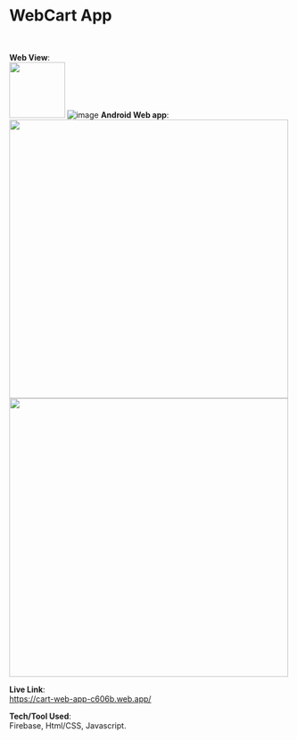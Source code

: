 # WebCart App
<br />

**Web View**:
<br />
<img src="https://github.com/Pritam-kumar1/WebCartApp/assets/43674653/9cef9b7b-8bbe-4bda-91d4-352a6c7408c2" width="100" height="100">
![image](https://github.com/Pritam-kumar1/WebCartApp/assets/43674653/9cef9b7b-8bbe-4bda-91d4-352a6c7408c2)
**Android Web app**:
<br />
<img src="https://github.com/Pritam-kumar1/WebCartApp/assets/43674653/776492dd-480e-41a0-9dff-817a295500ef" width=auto height="500">
<img src="https://github.com/Pritam-kumar1/WebCartApp/assets/43674653/c9991bd5-84c7-4b84-b5aa-a684923bd922" width=auto height="500">

**Live Link**: 
<br />
https://cart-web-app-c606b.web.app/


**Tech/Tool Used**:
<br />
Firebase, Html/CSS, Javascript.




